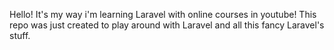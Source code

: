 Hello! It's my way i'm learning Laravel with online courses in youtube!
This repo was just created to play around with Laravel and all this fancy Laravel's stuff.
